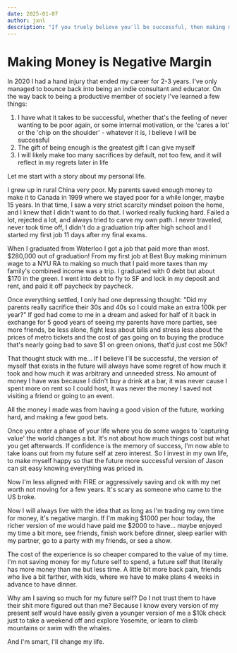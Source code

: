 ```yaml
---
date: 2025-01-07
author: jxnl
description: "If you truely believe you'll be successful, then making money will also be negative margin."
---
```


# Making Money is Negative Margin

In 2020 I had a hand injury that ended my career for 2-3 years. I've only managed to bounce back into being an indie consultant and educator. On the way back to being a productive member of society I've learned a few things:

1. I have what it takes to be successful, whether that's the feeling of never wanting to be poor again, or some internal motivation, or the 'cares a lot' or the 'chip on the shoulder' - whatever it is, I believe I will be successful
2. The gift of being enough is the greatest gift I can give myself 
3. I will likely make too many sacrifices by default, not too few, and it will reflect in my regrets later in life

<!-- more -->

Let me start with a story about my personal life.

I grew up in rural China very poor. My parents saved enough money to make it to Canada in 1999 where we stayed poor for a while longer, maybe 15 years. In that time, I saw a very strict scarcity mindset poison the home, and I knew that I didn't want to do that. I worked really fucking hard. Failed a lot, rejected a lot, and always tried to carve my own path. I never traveled, never took time off, I didn't do a graduation trip after high school and I started my first job 11 days after my final exams.

When I graduated from Waterloo I got a job that paid more than most. $280,000 out of graduation! From my first job at Best Buy making minimum wage to a NYU RA to making so much that I paid more taxes than my family's combined income was a trip. I graduated with 0 debt but about $170 in the green. I went into debt to fly to SF and lock in my deposit and rent, and paid it off paycheck by paycheck.

Once everything settled, I only had one depressing thought: "Did my parents really sacrifice their 30s and 40s so I could make an extra 100k per year?" If god had come to me in a dream and asked for half of it back in exchange for 5 good years of seeing my parents have more parties, see more friends, be less alone, fight less about bills and stress less about the prices of metro tickets and the cost of gas going on to buying the produce that's nearly going bad to save $1 on green onions, that'd just cost me 50k?

That thought stuck with me... If I believe I'll be successful, the version of myself that exists in the future will always have some regret of how much it took and how much it was arbitrary and unneeded stress. No amount of money I have was because I didn't buy a drink at a bar, it was never cause I spent more on rent so I could host, it was never the money I saved not visiting a friend or going to an event.

All the money I made was from having a good vision of the future, working hard, and making a few good bets.

Once you enter a phase of your life where you do some wages to 'capturing value' the world changes a bit. It's not about how much things cost but what you get afterwards. If confidence is the memory of success, I'm now able to take loans out from my future self at zero interest. So I invest in my own life, to make myself happy so that the future more successful version of Jason can sit easy knowing everything was priced in.

Now I'm less aligned with FIRE or aggressively saving and ok with my net worth not moving for a few years. It's scary as someone who came to the US broke.

Now I will always live with the idea that as long as I'm trading my own time for money, it's negative margin. If I'm making $1000 per hour today, the richer version of me would have paid me $2000 to have... maybe enjoyed my time a bit more, see friends, finish work before dinner, sleep earlier with my partner, go to a party with my friends, or see a show.

The cost of the experience is so cheaper compared to the value of my time. I'm not saving money for my future self to spend, a future self that literally has more money than me but less time. A little bit more back pain, friends who live a bit farther, with kids, where we have to make plans 4 weeks in advance to have dinner.

Why am I saving so much for my future self? Do I not trust them to have their shit more figured out than me? Because I know every version of my present self would have easily given a younger version of me a $10k check just to take a weekend off and explore Yosemite, or learn to climb mountains or swim with the whales.

And I'm smart, I'll change my life.